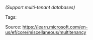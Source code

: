 _(Support multi-tenant databases)_

Tags:

Source: https://learn.microsoft.com/en-us/ef/core/miscellaneous/multitenancy

